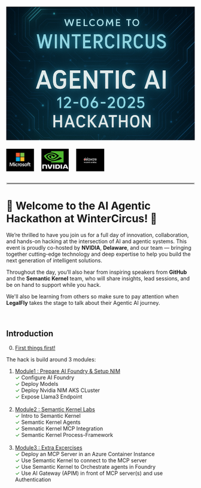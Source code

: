 ![](images/image.png)

<div style="display: flex; align-items: center; gap: 20px; margin: 20px 0;">
  <img src="images/ms_logo.png" alt="Microsoft Logo" height="60" />
  <img src="images/nvidia_logo.png" alt="NVIDIA Logo" height="60" />
  <img src="images/Delaware_Logo.png" alt="Delaware Logo" height="60" />
</div>

<hr style="border: 2px solid #ccc; margin: 30px 0;">

# 🎉 Welcome to the AI Agentic Hackathon at WinterCircus! 🎉

We’re thrilled to have you join us for a full day of innovation, collaboration, and hands-on hacking at the intersection of AI and agentic systems. This event is proudly co-hosted by **NVIDIA**, **Delaware**, and our team — bringing together cutting-edge technology and deep expertise to help you build the next generation of intelligent solutions.

Throughout the day, you’ll also hear from inspiring speakers from **GitHub** and the **Semantic Kernel** team, who will share insights, lead sessions, and be on hand to support while you hack.

We'll also be learning from others so make sure to pay attention when **LegalFly** takes the stage to talk about
their Agentic AI journey.

<br>

## Introduction

0. [First things first!](/Module0%20[Pre-reqs]/readme.md)

The hack is build around 3 modules:

1. [Module1 : Prepare AI Foundry & Setup NIM](/Module1%20[Prep%20and%20NIM]/readme.md)
   <br>
   <span style="color: green;">✓</span> Configure AI Foundry
   <br>
   <span style="color: green;">✓</span> Deploy Models
   <br>
   <span style="color: green;">✓</span> Deploy Nvidia NIM AKS CLuster
   <br>
   <span style="color: green;">✓</span> Expose Llama3 Endpoint
   <br>
   <br>
2. [Module2 : Semantic Kernel Labs](Module2%20[Semantic%20Kernel]/readme.md)
   <br>
   <span style="color: green;">✓</span> Intro to Semantic Kernel
   <br>
   <span style="color: green;">✓</span> Semantic Kernel Agents
   <br>
   <span style="color: green;">✓</span> Semnatic Kernel MCP Integration
   <br>
   <span style="color: green;">✓</span> Semantic Kernel Process-Framework
   <br>
   <br>
3. [Module3 : Extra Excercises](/Module3%20[Extra%20exercises]/readme.md)
   <br>
   <span style="color: green;">✓</span> Deploy an MCP Server in an Azure Container Instance
   <br>
   <span style="color: green;">✓</span> Use Semantic Kernel to connect to the MCP server
   <br>
   <span style="color: green;">✓</span> Use Semantic Kernel to Orchestrate agents in Foundry
   <br>
   <span style="color: green;">✓</span> Use AI Gateway (APIM) in front of MCP server(s) and use Authentication
   <br>
   
   